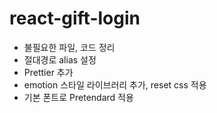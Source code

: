 # react-gift-login

- 불필요한 파일, 코드 정리
- 절대경로 alias 설정
- Prettier 추가
- emotion 스타일 라이브러리 추가, reset css 적용
- 기본 폰트로 Pretendard 적용
